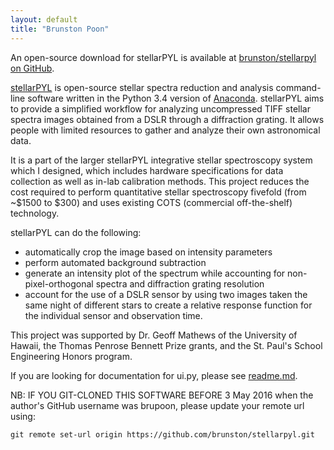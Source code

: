 ```yaml
---
layout: default
title: "Brunston Poon"
---
```


An open-source download for stellarPYL is available at [brunston/stellarpyl on GitHub](https://github.com/brunston/stellarpyl).

[stellarPYL](https://github.com/brunston/stellarpyl]) is open-source stellar spectra reduction and analysis command-line software written in the Python 3.4 version of [Anaconda](http://continuum.io/anaconda]). stellarPYL aims to provide a simplified workflow for analyzing uncompressed TIFF stellar spectra images obtained from a DSLR through a diffraction grating. It allows people with limited resources to gather and analyze their own astronomical data.

It is a part of the larger stellarPYL integrative stellar spectroscopy system which I designed, which includes hardware specifications for data collection as well as in-lab calibration methods. This project reduces the cost required to perform quantitative stellar spectroscopy fivefold (from ~$1500 to $300) and uses existing COTS (commercial off-the-shelf) technology.

stellarPYL can do the following: 
* automatically crop the image based on intensity parameters
* perform automated background subtraction
* generate an intensity plot of the spectrum while accounting for non-pixel-orthogonal spectra and diffraction grating resolution
* account for the use of a DSLR sensor by using two images taken the same night of different stars to create a relative response function for the individual sensor and observation time.

This project was supported by Dr. Geoff Mathews of the University of Hawaii, the Thomas Penrose Bennett Prize grants, and the St. Paul's School Engineering Honors program.

If you are looking for documentation for ui.py, please see [readme.md]("https://github.com/brunston/stellarpyl/blob/master/README.md").

NB: IF YOU GIT-CLONED THIS SOFTWARE BEFORE 3 May 2016 when the author's GitHub username was brupoon, please update your remote url using:

    git remote set-url origin https://github.com/brunston/stellarpyl.git
